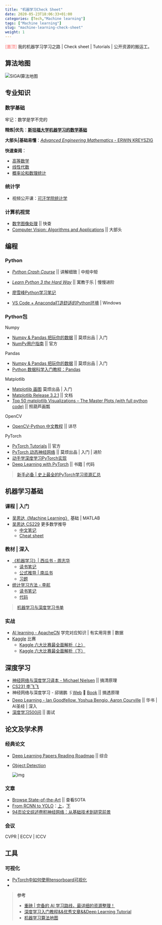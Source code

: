 ```yaml
---
title: "机器学习Check Sheet"
date: 2020-05-23T18:06:33+01:00
categories: [Tech,"Machine learning"]
tags: ["Machine learning"]
slug: "machine-learning-check-sheet"
weight: 1
---
```


<img align="left" src="https://i.loli.net/2020/06/18/CR3xzLfpAb6OgHQ.png" style="zoom:3%;" /><span style="color:#fe6565;">[置顶] </span>我的机器学习学习之路 | Check sheet | Tutorials | 公开资源的搬运工。<!--more-->

<a id="markdown-算法地图" name="算法地图"></a>

## 算法地图

![SIGAI算法地图](https://i.loli.net/2020/05/24/S9VuHpQYbREhq7w.png)

<a id="markdown-专业知识" name="专业知识"></a>

## 专业知识

<a id="markdown-数学基础" name="数学基础"></a>

### 数学基础

牢记：数学是学不完的

**精炼|优先**：[**斯坦福大学机器学习的数学基础**](https://bolebook.com/201906/MLlearner/%E6%96%AF%E5%9D%A6%E7%A6%8F%E5%A4%A7%E5%AD%A6%E6%9C%BA%E5%99%A8%E5%AD%A6%E4%B9%A0%E7%9A%84%E6%95%B0%E5%AD%A6%E5%9F%BA%E7%A1%80.pdf)

**大部头|基础易懂**：[*Advanced Engineering Mathematics* - ERWIN KREYSZIG](https://soaneemrana.org/onewebmedia/ADVANCED%20ENGINEERING%20MATHEMATICS%20BY%20ERWIN%20ERESZIG1.pdf)

**快速查阅**：

- [高等数学](https://zhuanlan.zhihu.com/p/36311622)
- [线性代数](https://zhuanlan.zhihu.com/p/36584206)
- [概率论和数理统计](https://zhuanlan.zhihu.com/p/36584335)

<a id="markdown-统计学" name="统计学"></a>

### 统计学

- 视频公开课：[可汗学院统计学](http://open.163.com/newview/movie/courseintro?newurl=%2Fspecial%2FKhan%2Fkhstatistics.html) 

<a id="markdown-计算机视觉" name="计算机视觉"></a>

### 计算机视觉

- [数字图像处理](https://blog.csdn.net/feilong_csdn/category_8037591.html) || 快查
- [Computer Vision: Algorithms and Applications](http://szeliski.org/Book/drafts/SzeliskiBook_20100903_draft.pdf) || 大部头

<a id="markdown-编程" name="编程"></a>

## 编程

<a id="markdown-python" name="python"></a>

### Python

- [*Python Crash Course*](http://bedford-computing.co.uk/learning/wp-content/uploads/2015/10/No.Starch.Python.Oct_.2015.ISBN_.1593276036.pdf) || 讲解细致 | 中规中矩
- [*Learn Python 3 the Hard Way*](https://github.com/iampujan/pdfs/blob/master/Zed%20A.%20Shaw%20-%20Learn%20Python%203%20the%20Hard%20Way-Addison-Wesley%20(2017).pdf) || 寓教于乐 | 慢慢进阶
- [廖雪峰Python学习笔记](https://blog.csdn.net/datawhale/category_7779959.html)

- [VS Code + Anaconda打造舒适的Python环境](https://zhuanlan.zhihu.com/p/30324113) | Windows

<a id="markdown-python包" name="python包"></a>

### Python包

Numpy

- [Numpy & Pandas 把玩你的数据](https://morvanzhou.github.io/tutorials/data-manipulation/np-pd/) || 莫烦出品 | 入门
- [NumPy用户指南](https://www.numpy.org.cn/user/) || 官方

Pandas

- [Numpy & Pandas 把玩你的数据](https://morvanzhou.github.io/tutorials/data-manipulation/np-pd/) || 莫烦出品 | 入门
- [Python 数据科学入门教程：Pandas](https://www.jianshu.com/p/d9774cf1fea5?utm_campaign=maleskine&utm_content=note&utm_medium=seo_notes&utm_source=recommendation)

Matplotlib

- [Matplotlib 画图](https://morvanzhou.github.io/tutorials/data-manipulation/plt/) 莫烦出品 | 入门
- [Matplotlib Release 3.2.1](https://matplotlib.org/Matplotlib.pdf) || 文档
- [Top 50 matplotlib Visualizations – The Master Plots (with full python code)](https://www.machinelearningplus.com/plots/top-50-matplotlib-visualizations-the-master-plots-python/) || 照葫芦画瓢

OpenCV

- [OpenCV-Python 中文教程](https://www.cnblogs.com/Undo-self-blog/p/8423851.html) || 详尽

PyTorch

- [PyTorch Tutorials](https://pytorch.org/tutorials/) || 官方
- [PyTorch 动态神经网络](https://morvanzhou.github.io/tutorials/machine-learning/torch/) || 莫烦出品 | 入门 | 进阶
- [动手学深度学习PyTorch实现](http://tangshusen.me/Dive-into-DL-PyTorch/#/)
- [Deep Learning with PyTorch](https://github.com/deep-learning-with-pytorch/dlwpt-code) || 书籍 | 代码

> [新手必备 | 史上最全的PyTorch学习资源汇总](https://zhuanlan.zhihu.com/p/64895011)

<a id="markdown-机器学习基础" name="机器学习基础"></a>

## 机器学习基础

<a id="markdown-课程--入门" name="课程--入门"></a>

### 课程 | 入门

- [吴恩达《Machine Learning》](https://link.zhihu.com/?target=https%3A//www.coursera.org/learn/machine-learning) 基础 | MATLAB
- [吴恩达 CS229](https://zhuanlan.zhihu.com/p/64052743) 更多数学推导
  - [中文笔记](https://kivy-cn.github.io/Stanford-CS-229-CN/#/)
  - [Cheat sheet](https://stanford.edu/~shervine/teaching/cs-229/)

<a id="markdown-教材--深入" name="教材--深入"></a>

### 教材 | 深入

- [《机器学习》| 西瓜书 - 周志华](https://github.com/Mikoto10032/DeepLearning/blob/master/books/%E6%9C%BA%E5%99%A8%E5%AD%A6%E4%B9%A0%E5%91%A8%E5%BF%97%E5%8D%8E.pdf)
  - [读书笔记](https://www.cnblogs.com/limitlessun/p/8505647.html#_label0)
  - [公式推导 | 南瓜书](https://link.zhihu.com/?target=https%3A//datawhalechina.github.io/pumpkin-book/%23/)
  - [习题](https://zhuanlan.zhihu.com/c_1013850291887845376)
- [统计学习方法 - 李航](https://github.com/Mikoto10032/DeepLearning/tree/master/books/%E6%9D%8E%E8%88%AA-%E7%BB%9F%E8%AE%A1%E5%AD%A6%E4%B9%A0)
  - [读书笔记](https://link.zhihu.com/?target=http%3A//www.cnblogs.com/limitlessun/p/8611103.html)
  - [代码](https://github.com/fengdu78/lihang-code)

> [机器学习与深度学习书单](https://mp.weixin.qq.com/s?__biz=MzAxMjcyNjE5MQ==&mid=2650488718&idx=1&sn=815a79d27d500f0fb8db1fe1fc6cfe48&chksm=83a2e54eb4d56c58a0989654f920d64ad2784ce52e4b2bc6883974257cf475c9983f05fb88c1&scene=0&xtrack=1&ascene=14&devicetype=android-28&version=27000339&nettype=WIFI&abtest_cookie=AwABAAoACwATAAQAI5ceAFaZHgDQmR4A3JkeAAAA&lang=zh_CN&pass_ticket=oEB1108Pes6HkdxEITmBjTb2Glju5%2BEGqHZKz50fMg0rgK4l9Fodlbe%2FDm96iX57&wx_header=1)

<a id="markdown-实战" name="实战"></a>

### 实战

- [AI learning - ApacheCN](https://github.com/apachecn/AiLearning#%E5%AD%A6%E4%B9%A0%E6%96%87%E6%A1%A3) 学完对应知识 | 有实用背景 | 数据
- [Kaggle](https://link.zhihu.com/?target=https%3A//www.kaggle.com/) 比赛
  - [Kaggle 六大比赛最全面解析（上）](https://www.leiphone.com/news/201803/XBjvQriKTyTMPLcz.html) 
  - [Kaggle 六大比赛最全面解析（下）](https://www.leiphone.com/news/201803/chz1DNHqgVWNEm5t.html)

<a id="markdown-深度学习" name="深度学习"></a>

## 深度学习

- [神经网络与深度学习译本 - Michael Nielsen](https://github.com/Mikoto10032/DeepLearning/blob/master/books/%E7%A5%9E%E7%BB%8F%E7%BD%91%E7%BB%9C%E5%92%8C%E6%B7%B1%E5%BA%A6%E5%AD%A6%E4%B9%A0neural%20networks%20and%20deep-learning-%E4%B8%AD%E6%96%87_ALL.pdf) || 搞清原理
- [CS231 李飞飞](http://cs231n.github.io/)
- 神经网络与深度学习 - 邱锡鹏 🖇[Web](https://nndl.github.io/) 📕 [Book](https://nndl.github.io/nndl-book.pdf) || 搞透原理
- [Deep Learning - Ian Goodfellow, Yoshua Bengio, Aaron Courville](https://link.zhihu.com/?target=https%3A//github.com/exacity/deeplearningbook-chinese) || 华书 | AI圣经 | 深入
- [深度学习500问](https://github.com/scutan90/DeepLearning-500-questions) || 面试

<a id="markdown-论文及学术界" name="论文及学术界"></a>

## 论文及学术界

<a id="markdown-经典论文" name="经典论文"></a>

### 经典论文

- [Deep Learning Papers Reading Roadmap](https://github.com/floodsung/Deep-Learning-Papers-Reading-Roadmap) || 综合

- [Object Detection](https://github.com/hoya012/deep_learning_object_detection)

  ![img](https://i.loli.net/2020/05/23/LQcjSadhX6kpwiA.png)

  

<a id="markdown-文章" name="文章"></a>

### 文章

- [Browse State-of-the-Art](https://paperswithcode.com/sota) || 查看SOTA
- [From RCNN to YOLO](https://github.com/Mikoto10032/DeepLearning/blob/master)：[上](https://zhuanlan.zhihu.com/p/35724768)，[下](https://zhuanlan.zhihu.com/p/35731743)
- [94页论文综述卷积神经网络：从基础技术到研究前景](https://zhuanlan.zhihu.com/p/35388569)

<a id="markdown-会议" name="会议"></a>

### 会议

CVPR | ECCV | ICCV 

<a id="markdown-工具" name="工具"></a>

## 工具

<a id="markdown-可视化" name="可视化"></a>

### 可视化

- [PyTorch中如何使用tensorboard可视化](https://zhuanlan.zhihu.com/p/27624517)
- 




> **参考**
>
> - [重磅 | 完备的 AI 学习路线，最详细的资源整理！](https://zhuanlan.zhihu.com/p/64052743)
> - [深度学习入门教程&&优秀文章&&Deep Learning Tutorial](https://github.com/Mikoto10032/DeepLearning)
> - [机器学习算法地图](http://www.tensorinfinity.com/paper_18.html)

